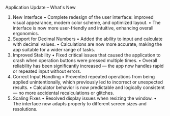 ﻿Application Update – What's New
1. New Interface
• Complete redesign of the user interface: improved visual appearance, modern color scheme, and optimized layout.
• The interface is now more user-friendly and intuitive, enhancing overall ergonomics.
2. Support for Decimal Numbers
• Added the ability to input and calculate with decimal values.
• Calculations are now more accurate, making the app suitable for a wider range of tasks.
3. Improved Stability
• Fixed critical issues that caused the application to crash when operation buttons were pressed multiple times.
• Overall reliability has been significantly increased — the app now handles rapid or repeated input without errors.
4. Correct Input Handling
• Prevented repeated operations from being applied unintentionally, which previously led to incorrect or unexpected results.
• Calculator behavior is now predictable and logically consistent — no more accidental recalculations or glitches.
5. Scaling Fixes
• Resolved display issues when resizing the window.
• The interface now adapts properly to different screen sizes and resolutions.

